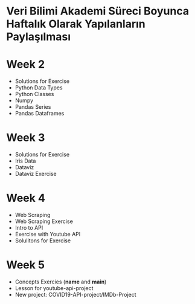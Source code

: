 # Veri Bilimi Akademi Süreci Boyunca Haftalık Olarak Yapılanların Paylaşılması

# Week 2

- Solutions for Exercise
- Python Data Types
- Python Classes
- Numpy
- Pandas Series
- Pandas Dataframes

# Week 3

- Solutions for Exercise
- Iris Data
- Dataviz
- Dataviz Exercise

# Week 4

- Web Scraping
- Web Scraping Exercise
- Intro to API
- Exercise with Youtube API
- Solulitons for Exercise

# Week 5

- Concepts Exercies (**name** and **main**)
- Lesson for youtube-api-project
- New project: COVID19-API-project/IMDb-Project
